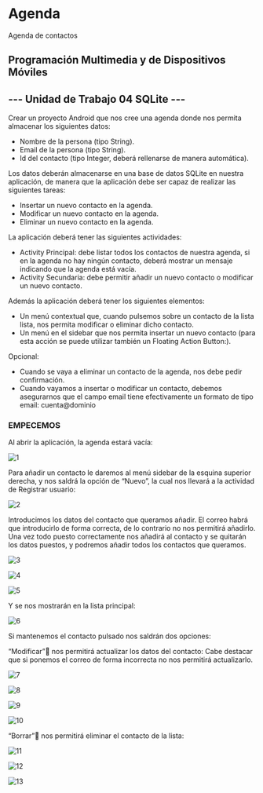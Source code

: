# Agenda
Agenda de contactos
 ## Programación Multimedia y de Dispositivos Móviles
 ## --- Unidad de Trabajo 04 SQLite ---

Crear un proyecto Android que nos cree una agenda donde nos permita almacenar los siguientes datos:
- Nombre de la persona (tipo String).
- Email de la persona (tipo String).
- Id del contacto (tipo Integer, deberá rellenarse de manera automática).

Los datos deberán almacenarse en una base de datos SQLite en nuestra aplicación, de manera que la aplicación debe ser capaz de realizar las siguientes tareas: 

- Insertar un nuevo contacto en la agenda.
-	Modificar un nuevo contacto en la agenda.
-	Eliminar un nuevo contacto en la agenda.

La aplicación deberá tener las siguientes actividades:

-	Activity Principal: debe listar todos los contactos de nuestra agenda, si en la agenda no hay ningún contacto, deberá mostrar un mensaje indicando que la agenda está vacía.
-	Activity Secundaria: debe permitir añadir un nuevo contacto o modificar un nuevo contacto.

Además la aplicación deberá tener los siguientes elementos:

-	Un menú contextual que, cuando pulsemos sobre un contacto de la lista lista, nos permita modificar o eliminar dicho contacto.
-	Un menú en el sidebar que nos permita insertar un nuevo contacto (para esta acción se puede utilizar también un Floating Action Button:).

Opcional:

-	Cuando se vaya a eliminar un contacto de la agenda, nos debe pedir confirmación.
-	Cuando vayamos a insertar o modificar un contacto, debemos asegurarnos que el campo email tiene efectivamente un formato de tipo email: cuenta@dominio

### EMPECEMOS

Al abrir la aplicación, la agenda estará vacía:

![1](https://user-images.githubusercontent.com/35973932/52344321-5415bf00-2a12-11e9-81cd-cdd7d114c33f.png)

Para añadir un contacto le daremos al menú sidebar de la esquina superior derecha, y nos saldrá la opción de “Nuevo”, la cual nos llevará a la actividad de Registrar usuario:

 ![2](https://user-images.githubusercontent.com/35973932/52344322-5415bf00-2a12-11e9-9681-8b7f890222fb.png)

Introducimos los datos del contacto que queramos añadir. El correo habrá que introducirlo de forma correcta, de lo contrario no nos permitirá añadirlo. Una vez todo puesto correctamente nos añadirá al contacto y se quitarán los datos puestos, y podremos añadir todos los contactos que queramos.

![3](https://user-images.githubusercontent.com/35973932/52344323-54ae5580-2a12-11e9-982d-4fb9dc2e64d8.png)

![4](https://user-images.githubusercontent.com/35973932/52344324-54ae5580-2a12-11e9-9c56-c466afbeae36.jpg)

![5](https://user-images.githubusercontent.com/35973932/52344326-54ae5580-2a12-11e9-9250-e03e7520f91d.png)

Y se nos mostrarán en la lista principal:

![6](https://user-images.githubusercontent.com/35973932/52344327-54ae5580-2a12-11e9-8a50-e9b6f1935aa3.png)
 
Si mantenemos el contacto pulsado nos saldrán dos opciones:

“Modificar” nos permitirá actualizar los datos del contacto:
Cabe destacar que si ponemos el correo de forma incorrecta no nos permitirá actualizarlo.

![7](https://user-images.githubusercontent.com/35973932/52344328-5546ec00-2a12-11e9-985e-945771fa02f7.png)

![8](https://user-images.githubusercontent.com/35973932/52344313-52e49200-2a12-11e9-86a8-39c960035f06.png)

![9](https://user-images.githubusercontent.com/35973932/52344316-52e49200-2a12-11e9-82a7-018945548608.png)

![10](https://user-images.githubusercontent.com/35973932/52344317-537d2880-2a12-11e9-8b5a-969b580d1ee1.png)

“Borrar” nos permitirá eliminar el contacto de la lista:

![11](https://user-images.githubusercontent.com/35973932/52344318-537d2880-2a12-11e9-814b-880ae7041fd3.png)

![12](https://user-images.githubusercontent.com/35973932/52344319-537d2880-2a12-11e9-9f01-72efc404f73a.png)

![13](https://user-images.githubusercontent.com/35973932/52344320-5415bf00-2a12-11e9-92f5-298ac6368e9b.png)
  



 

